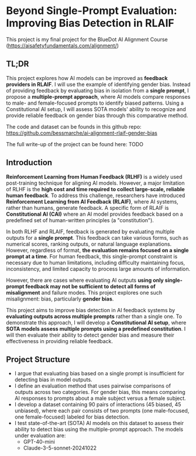 # Beyond Single-Prompt Evaluation: Improving Bias Detection in RLAIF  

This project is my final project for the BlueDot AI Alignment Course (https://aisafetyfundamentals.com/alignment/)

## TL;DR  

This project explores how AI models can be improved as **feedback providers in RLAIF**. I will use the example of identifying gender bias. Instead of providing feedback by evaluating bias in isolation from a **single prompt**, I propose a **multiple-prompt approach**, where AI models compare responses to male- and female-focused prompts to identify biased patterns. Using a Constitutional AI setup, I will assess SOTA models' ability to recognize and provide reliable feedback on gender bias through this comparative method.

The code and dataset can be founds in this github repo: https://github.com/bessmarche/ai-alignment-rlaif-gender-bias

The full write-up of the project can be found here: TODO
 

## Introduction  

**Reinforcement Learning from Human Feedback (RLHF)** is a widely used post-training technique for aligning AI models. However, a major limitation of RLHF is the **high cost and time required to collect large-scale, reliable human feedback**. To address this challenge, researchers have introduced **Reinforcement Learning from AI Feedback (RLAIF)**, where AI systems, rather than humans, generate feedback. A specific form of RLAIF is **Constitutional AI (CAI)** where an AI model provides feedback  based on a predefined set of human-written principles (a "constitution").

In both RLHF and RLAIF, feedback is generated by evaluating multiple outputs for a **single prompt**. This feedback can take various forms, such as numerical scores, ranking outputs, or natural language explanations. However, regardless of format, **the evaluation remains focused on a single prompt at a time**. For human feedback, this single-prompt constraint is necessary due to human limitations, including difficulty maintaining focus, inconsistency, and limited capacity to process large amounts of information.

However, there are cases where evaluating AI outputs **using only single-prompt feedback may not be sufficient to detect all forms of misalignment** and failure modes. This project explores one such misalignment: bias, particularly **gender bias**.

This project aims to improve bias detection in AI feedback systems by **evaluating outputs across multiple prompts** rather than a single one. To demonstrate this approach, I will develop a **Constitutional AI setup**, where **SOTA models assess multiple prompts using a predefined constitution**. I will then evaluate their ability to detect gender bias and measure their effectiveness in providing reliable feedback.

## Project Structure  

- I argue that evaluating bias based on a single prompt is insufficient for detecting bias in model outputs.
- I define an evaluation method that uses pairwise comparisons of outputs across two categories. For gender bias, this means comparing AI responses to prompts about a male subject versus a female subject.
- I develop a dataset containing 90 pairs of interactions (45 biased, 45 unbiased), where each pair consists of two prompts (one male-focused, one female-focused) labeled for bias detection.
- I test state-of-the-art (SOTA) AI models on this dataset to assess their ability to detect bias using the multiple-prompt approach. The models under evaluation are:
   - GPT-40-mini
   - Claude-3-5-sonnet-20241022


